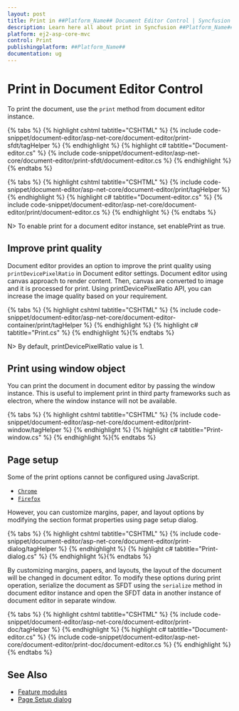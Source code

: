 ```yaml
---
layout: post
title: Print in ##Platform_Name## Document Editor Control | Syncfusion
description: Learn here all about print in Syncfusion ##Platform_Name## Document Editor control of Syncfusion Essential JS 2 and more.
platform: ej2-asp-core-mvc
control: Print
publishingplatform: ##Platform_Name##
documentation: ug
---
```



# Print in Document Editor Control

To print the document, use the `print` method from document editor instance.


{% tabs %}
{% highlight cshtml tabtitle="CSHTML" %}
{% include code-snippet/document-editor/asp-net-core/document-editor/print-sfdt/tagHelper %}
{% endhighlight %}
{% highlight c# tabtitle="Document-editor.cs" %}
{% include code-snippet/document-editor/asp-net-core/document-editor/print-sfdt/document-editor.cs %}
{% endhighlight %}
{% endtabs %}


{% tabs %}
{% highlight cshtml tabtitle="CSHTML" %}
{% include code-snippet/document-editor/asp-net-core/document-editor/print/tagHelper %}
{% endhighlight %}
{% highlight c# tabtitle="Document-editor.cs" %}
{% include code-snippet/document-editor/asp-net-core/document-editor/print/document-editor.cs %}
{% endhighlight %}
{% endtabs %}


N> To enable print for a document editor instance, set enablePrint as true.

## Improve print quality

Document editor provides an option to improve the print quality using `printDevicePixelRatio` in Document editor settings. Document editor using canvas approach to render content. Then, canvas are converted to image and it is processed for print. Using printDevicePixelRatio API, you can increase the image quality based on your requirement.


{% tabs %}
{% highlight cshtml tabtitle="CSHTML" %}
{% include code-snippet/document-editor/asp-net-core/document-editor-container/print/tagHelper %}
{% endhighlight %}
{% highlight c# tabtitle="Print.cs" %}
{% endhighlight %}{% endtabs %}



N> By default, printDevicePixelRatio value is 1.

## Print using window object

You can print the document in document editor by passing the window instance. This is useful to implement print in third party frameworks such as electron, where the window instance will not be available.


{% tabs %}
{% highlight cshtml tabtitle="CSHTML" %}
{% include code-snippet/document-editor/asp-net-core/document-editor/print-window/tagHelper %}
{% endhighlight %}
{% highlight c# tabtitle="Print-window.cs" %}
{% endhighlight %}{% endtabs %}


## Page setup

Some of the print options cannot be configured using JavaScript.

* [`Chrome`](https://support.google.com/chrome/answer/1069693?hl=en&visit_id=1-636335333734668335-3165046395&rd=1)
* [`Firefox`](https://support.mozilla.org/en-US/kb/how-print-web-pages-firefox)

However, you can customize margins, paper, and layout options by modifying the section format properties using page setup dialog.


{% tabs %}
{% highlight cshtml tabtitle="CSHTML" %}
{% include code-snippet/document-editor/asp-net-core/document-editor/print-dialog/tagHelper %}
{% endhighlight %}
{% highlight c# tabtitle="Print-dialog.cs" %}
{% endhighlight %}{% endtabs %}


By customizing margins, papers, and layouts, the layout of the document will be changed in document editor. To modify these options during print operation, serialize the document as SFDT using the `serialize` method in document editor instance and open the SFDT data in another instance of document editor in separate window.


{% tabs %}
{% highlight cshtml tabtitle="CSHTML" %}
{% include code-snippet/document-editor/asp-net-core/document-editor/print-doc/tagHelper %}
{% endhighlight %}
{% highlight c# tabtitle="Document-editor.cs" %}
{% include code-snippet/document-editor/asp-net-core/document-editor/print-doc/document-editor.cs %}
{% endhighlight %}
{% endtabs %}


## See Also

* [Feature modules](../asp-net-core/feature-module/)
* [Page Setup dialog](../asp-net-core/dialog#page-setup-dialog)
